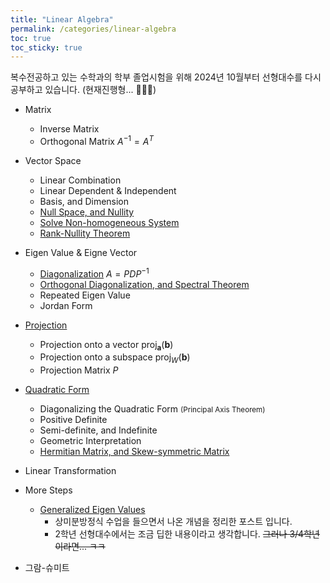 ```yaml
---
title: "Linear Algebra"
permalink: /categories/linear-algebra
toc: true
toc_sticky: true
---
```


복수전공하고 있는 수학과의 학부 졸업시험을 위해 2024년 10월부터 선형대수를 다시 공부하고 있습니다. (현재진행형... 🏃‍♂️‍➡️)

- Matrix
  - Inverse Matrix
  - Orthogonal Matrix $A^{-1} = A^T$
- Vector Space
  - Linear Combination
  - Linear Dependent & Independent
  - Basis, and Dimension
  - [Null Space, and Nullity](/2025/03/15/null-space/)
  - [Solve Non-homogeneous System](/2025/03/15/non-homogeneous-system)
  - [Rank-Nullity Theorem](/2021/03/12/rank-nullity-theorem/)
- Eigen Value & Eigne Vector
  - [Diagonalization](/2025/03/15/diagonalization/) $A = PDP^{-1}$
  - [Orthogonal Diagonalization, and Spectral Theorem](/2025/03/15/orthogonal-diagonalization/)
  - Repeated Eigen Value
  - Jordan Form
- [Projection](/2025/03/15/projection/)
  - Projection onto a vector $\text{proj}_{\mathbf{a}}(\mathbf{b})$
  - Projection onto a subspace $\text{proj}_{W}(\mathbf{b})$
  - Projection Matrix $P$
- [Quadratic Form](/2025/03/15/quadratic-form/)
  - Diagonalizing the Quadratic Form <small>(Principal Axis Theorem)</small>
  - Positive Definite
  - Semi-definite, and Indefinite
  - Geometric Interpretation
  - [Hermitian Matrix, and Skew-symmetric Matrix](/2025/03/16/hermitian-and-skew-symmetric-matrix/)
- Linear Transformation
- More Steps
  - [Generalized Eigen Values](/2024/10/26/generalized-eigen-values/)
    - 상미분방정식 수업을 들으면서 나온 개념을 정리한 포스트 입니다.
    - 2학년 선형대수에서는 조금 딥한 내용이라고 생각합니다. ~~그러나 3/4학년이라면... ㅋㅋ~~



- 그람-슈미트